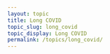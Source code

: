 ```yaml
---
layout: topic
title: Long COVID
topic_slug: long_covid
topic_display: Long COVID
permalink: /topics/long_covid/
---
```

